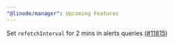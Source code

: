 ```yaml
---
"@linode/manager": Upcoming Features
---
```


Set `refetchInterval` for 2 mins in alerts queries  ([#11815](https://github.com/linode/manager/pull/11815))
